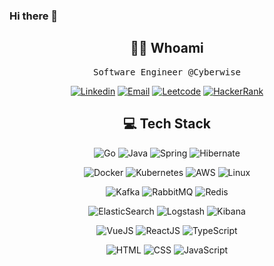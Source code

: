 ### Hi there 👋

<h2 align="center"> 👨‍💻 Whoami</h2>
<p align="center">
  <samp>Software Engineer @Cyberwise</samp> <br>
</p>

<div align="center">
  <a href="https://www.linkedin.com/in/omer-cengel/" target="_blank" rel="nofollow"><img alt="Linkedin" src="https://img.shields.io/badge/LinkedIn-0077B5?style=for-the-badge&logo=linkedin&logoColor=white" /></a>
  <a href="mailto:oscngl@gmail.com" target="_blank" rel="nofollow"><img alt="Email" src="https://img.shields.io/badge/Gmail-D14836?style=for-the-badge&logo=gmail&logoColor=white" /></a>
  <a href="https://leetcode.com/u/omer-cengel/" target="_blank" rel="nofollow"><img alt="Leetcode" src="https://img.shields.io/badge/LeetCode-000000?style=for-the-badge&logo=LeetCode&logoColor=#d16c06" /></a>
  <a href="https://www.hackerrank.com/profile/omer_cengel/" target="_blank" rel="nofollow"><img alt="HackerRank" src="https://img.shields.io/badge/-Hackerrank-00EA64?style=for-the-badge&logo=HackerRank&logoColor=white" /></a>
</div>

<h2 align="center"> 💻 Tech Stack</h2>
<p align="center">
  <img src="https://www.vectorlogo.zone/logos/golang/golang-ar21.svg" alt="Go"/>
  <img src="https://www.vectorlogo.zone/logos/java/java-ar21.svg" alt="Java"/>
  <img src="https://www.vectorlogo.zone/logos/springio/springio-ar21.svg" alt="Spring"/>
  <img src="https://www.vectorlogo.zone/logos/hibernate/hibernate-ar21.svg" alt="Hibernate"/>
</p>

<p align="center">
<img src="https://www.vectorlogo.zone/logos/docker/docker-ar21.svg" alt="Docker"/>
  <img src="https://www.vectorlogo.zone/logos/kubernetes/kubernetes-ar21.svg" alt="Kubernetes"/>
  <img src="https://www.vectorlogo.zone/logos/amazon_aws/amazon_aws-ar21.svg" alt="AWS"/>
  <img src="https://www.vectorlogo.zone/logos/linux/linux-ar21.svg" alt="Linux"/>
</p>

<p align="center">
  <img src="https://www.vectorlogo.zone/logos/apache_kafka/apache_kafka-ar21.svg" alt="Kafka"/>
  <img src="https://www.vectorlogo.zone/logos/rabbitmq/rabbitmq-ar21.svg" alt="RabbitMQ"/>
  <img src="https://www.vectorlogo.zone/logos/redis/redis-ar21.svg" alt="Redis"/>
</p>

<p align="center">
  <img src="https://www.vectorlogo.zone/logos/elastic/elastic-ar21.svg" alt="ElasticSearch"/>
  <img src="https://www.vectorlogo.zone/logos/elasticco_logstash/elasticco_logstash-ar21.svg" alt="Logstash"/>
  <img src="https://www.vectorlogo.zone/logos/elasticco_kibana/elasticco_kibana-ar21.svg" alt="Kibana"/>
</p>

<p align="center">
  <img src="https://www.vectorlogo.zone/logos/vuejs/vuejs-ar21.svg" alt="VueJS"/>
  <img src="https://www.vectorlogo.zone/logos/reactjs/reactjs-ar21.svg" alt="ReactJS"/>
  <img src="https://www.vectorlogo.zone/logos/typescriptlang/typescriptlang-ar21.svg" alt="TypeScript"/>
</p>

<p align="center">
  <img src="https://www.vectorlogo.zone/logos/w3_html5/w3_html5-ar21.svg" alt="HTML"/>
  <img src="https://www.vectorlogo.zone/logos/w3_css/w3_css-ar21~old.svg" alt="CSS"/>
  <img src="https://www.vectorlogo.zone/logos/javascript/javascript-ar21.svg" alt="JavaScript"/>
</p>
